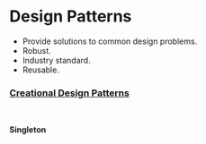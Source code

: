 # Design Patterns

- Provide solutions to common design problems.
- Robust.
- Industry standard.
- Reusable.


### <u>**Creational Design Patterns**</u>

<br>

**Singleton**
